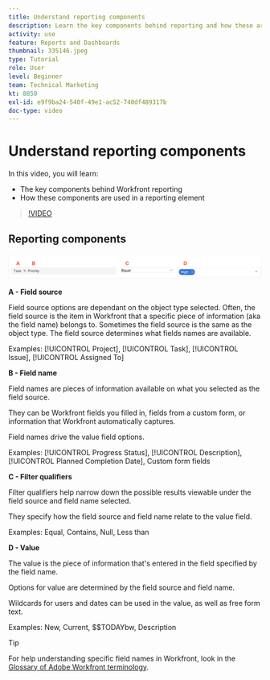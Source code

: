 ```yaml
---
title: Understand reporting components
description: Learn the key components behind reporting and how these are used in a reporting element in Workfront.
activity: use
feature: Reports and Dashboards
thumbnail: 335146.jpeg
type: Tutorial
role: User
level: Beginner
team: Technical Marketing
kt: 8850
exl-id: e9f9ba24-540f-49e1-ac52-740df489317b
doc-type: video
---
```

# Understand reporting components

In this video, you will learn:

* The key components behind Workfront reporting
* How these components are used in a reporting element

>[!VIDEO](https://video.tv.adobe.com/v/335146/?quality=12&learn=on)

## Reporting components

   ![An image of the screen to create a filter](assets/reporting-components-1.png)

**A - Field source**

Field source options are dependant on the object type selected. Often, the field source is the item in Workfront that a specific piece of information (aka the field name) belongs to. Sometimes the field source is the same as the object type.
The field source determines what fields names are available.

Examples: [!UICONTROL Project], [!UICONTROL Task], [!UICONTROL Issue], [!UICONTROL Assigned To]

**B - Field name**

Field names are pieces of information available on what you selected as the field source.

They can be Workfront fields you filled in, fields from a custom form, or information that Workfront automatically captures.

Field names drive the value field options.

Examples: [!UICONTROL Progress Status], [!UICONTROL Description], [!UICONTROL Planned Completion Date], Custom form fields

**C - Filter qualifiers**

Filter qualifiers help narrow down the possible results viewable under the field source and field name selected.

They specify how the field source and field name relate to the value field.

Examples: Equal, Contains, Null, Less than

**D - Value**

The value is the piece of information that's entered in the field specified by the field name.

Options for value are determined by the field source and field name.

Wildcards for users and dates can be used in the value, as well as free form text.

Examples: New, Current, $$TODAYbw, Description

>[!TIP]
>
>For help understanding specific field names in Workfront, look in the [Glossary of Adobe Workfront terminology](https://experienceleague.adobe.com/docs/workfront/using/basics/workfront-terminology-glossary.html?lang=en).

